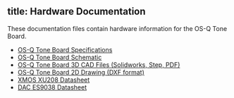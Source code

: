 title: Hardware Documentation
---

These documentation files contain hardware information for the OS-Q Tone Board.

* [OS-Q Tone Board Specifications](https://dl.OS-Q.com/Hardware/ToneBoard/Specs/Tone_Board_Specs.pdf)
* [OS-Q Tone Board Schematic](https://dl.OS-Q.com/Hardware/ToneBoard/Schematic/Tone_V13%20SCH.pdf)
* [OS-Q Tone Board 3D CAD Files (Solidworks, Step, PDF)](https://dl.OS-Q.com/Hardware/ToneBoard/Cad/)
* [OS-Q Tone Board  2D Drawing (DXF format)](https://dl.OS-Q.com/Hardware/ToneBoard/DXF/Tone_V13_DXF.dxf)
* [XMOS XU208 Datasheet](https://dl.OS-Q.com/Hardware/ToneBoard/Datasheet/XU208-128-QF48%20Datasheet.pdf)
* [DAC ES9038 Datasheet](https://dl.OS-Q.com/Hardware/ToneBoard/Datasheet/ES-ES9038Q2M-DAC%20Datasheet.pdf)

